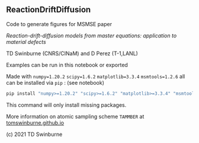 ## ReactionDriftDiffusion

Code to generate figures for MSMSE paper 

*Reaction-drift-diffusion models from master equations: application to material defects*

TD Swinburne (CNRS/CINaM) and D Perez (T-1,LANL)

Examples can be run in this notebook or exported 

Made with
`numpy=1.20.2`
`scipy=1.6.2`
`matplotlib=3.3.4`
`msmtools=1.2.6`
all can be installed via `pip` : (see notebook)
```bash
pip install "numpy>=1.20.2" "scipy>=1.6.2" "matplotlib>=3.3.4" "msmtools>=1.2.6"
```
This command will only install missing packages.


More information on atomic sampling scheme `TAMMBER` at [tomswinburne.github.io](tomswinburne.github.io)

(c) 2021 TD Swinburne
